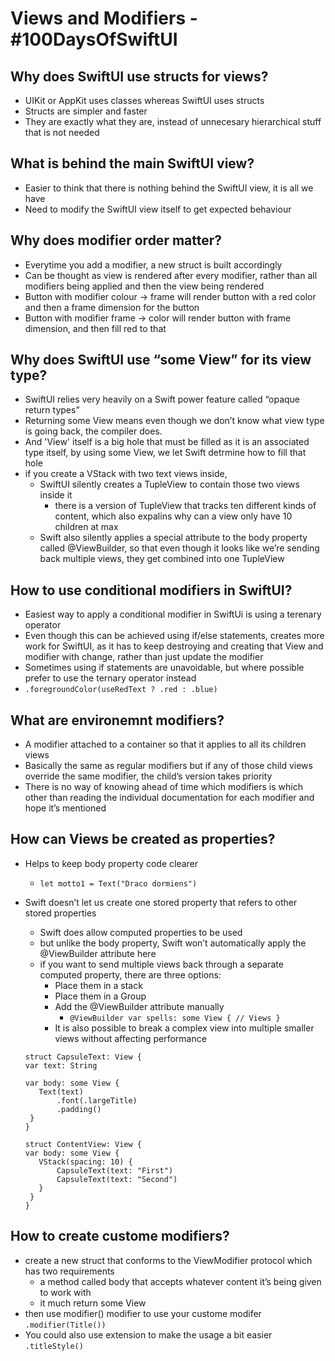 # Views and Modifiers - #100DaysOfSwiftUI

###  
  
  ## Why does SwiftUI use structs for views?
  - UIKit or AppKit uses classes whereas SwiftUI uses structs
  - Structs are simpler and faster
  - They are exactly what they are, instead of unnecesary hierarchical stuff that is not needed
  
  ## What is behind the main SwiftUI view?
  - Easier to think that there is nothing behind the SwiftUI view, it is all we have
  - Need to modify the SwiftUI view itself to get expected behaviour 


  ## Why does modifier order matter?
  - Everytime you add a modifier, a new struct is built accordingly
  - Can be thought as view is rendered after every modifier, rather than all modifiers being applied and then the view being rendered
  - Button with modifier colour -> frame will render button with a red color and then a frame dimension for the button
  - Button with modifier frame -> color will render button with frame dimension, and then fill red to that

  ## Why does SwiftUI use “some View” for its view type?
  - SwiftUI relies very heavily on a Swift power feature called “opaque return types”
  - Returning some View means even though we don’t know what view type is going back, the compiler does.
  - And 'View' itself is a big hole that must be filled as it is an associated type itself, by using some View, we let Swift detrmine how to fill that hole
  - if you create a VStack with two text views inside, 
    - SwiftUI silently creates a TupleView to contain those two views inside it
      - there is a version of TupleView that tracks ten different kinds of content, which also expalins why can a view only have 10 children at max
    - Swift also silently applies a special attribute to the body property called @ViewBuilder, so that even though it looks like we’re sending back multiple views, they get combined into one TupleView


  ## How to use conditional modifiers in SwiftUI?
  - Easiest way to apply a conditional modifier in SwiftUi is using a terenary operator
  - Even though this can be achieved using if/else statements, creates more work for SwiftUI, as it has to keep destroying and creating that View and modifier with change, rather than just update the modifier
  - Sometimes using if statements are unavoidable, but where possible prefer to use the ternary operator instead
  - `.foregroundColor(useRedText ? .red : .blue)`

  ## What are environemnt modifiers?
  - A modifier attached to a container so that it applies to all its children views
  - Basically the same as regular modifiers but if any of those child views override the same modifier, the child’s version takes priority
  - There is no way of knowing ahead of time which modifiers is which other than reading the individual documentation for each modifier and hope it’s mentioned


  ## How can Views be created as properties?
  - Helps to keep body property code clearer
    - `let motto1 = Text("Draco dormiens")`
  - Swift doesn’t let us create one stored property that refers to other stored properties
    - Swift does allow computed properties to be used
    - but unlike the body property, Swift won’t automatically apply the @ViewBuilder attribute here
    - if you want to send multiple views back through a separate computed property, there are three options:
      - Place them in a stack
      - Place them in a Group
      - Add the @ViewBuilder attribute manually
        - `@ViewBuilder var spells: some View { // Views }`
      - It is also possible to break a complex view into multiple smaller views without affecting performance
  
     ```
     struct CapsuleText: View {
     var text: String

     var body: some View {
        Text(text)
            .font(.largeTitle)
            .padding()
      }
    }
    
    struct ContentView: View {
    var body: some View {
        VStack(spacing: 10) {
            CapsuleText(text: "First")
            CapsuleText(text: "Second")
        }
      }
    }
    ```
    
  ## How to create custome modifiers?
  - create a new struct that conforms to the ViewModifier protocol which has two requirements
    - a method called body that accepts whatever content it’s being given to work with
    - it much return some View
  - then use modifier() modifier to use your custome modifer `.modifier(Title())`
  - You could also use extension to make the usage a bit easier `.titleStyle()`
   
